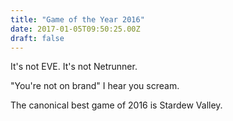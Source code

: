 ```yaml
---
title: "Game of the Year 2016"
date: 2017-01-05T09:50:25.00Z
draft: false
---
```



It's not EVE. It's not Netrunner.
 
"You're not on brand" I hear you scream.
 
The canonical best game of 2016 is Stardew Valley.

